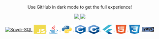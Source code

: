<div align="center">
  <p>Use GitHub in dark mode to get the full experience!
</div>

<div align="center">
  <a href="https://github.com/spydrcs">
  <img height="180em" src="https://github-readme-stats.vercel.app/api?username=spydrcs&show_icons=true&theme=radical&include_all_commits=true&count_private=true"/>
  <img height="180em" src="https://github-readme-stats.vercel.app/api/top-langs/?username=spydrcs&layout=compact&langs_count=7&theme=radical"/>
</div>

<div align="center" style="display: inline_block"><br>
  <img align="center" alt="Spydr-SQL" height="30" width="40" src="https://i.imgur.com/ufh4o3V.png">
  <img align="center" alt="Spydr-Js" height="30" width="40" src="https://raw.githubusercontent.com/devicons/devicon/master/icons/javascript/javascript-plain.svg">
  <img align="center" alt="Spydr-Java" height="30" width="40" src="https://raw.githubusercontent.com/devicons/devicon/master/icons/java/java-original.svg">
  <img align="center" alt="Spydr-Python" height="30" width="40" src="https://raw.githubusercontent.com/devicons/devicon/master/icons/python/python-original.svg">
  <img align="center" alt="Spydr-C" height="30" width="40" src="https://raw.githubusercontent.com/devicons/devicon/master/icons/c/c-original.svg">
  <img align="center" alt="Spydr-CPlusPLus" height="30" width="40" src="https://raw.githubusercontent.com/devicons/devicon/master/icons/cplusplus/cplusplus-original.svg">
  <img align="center" alt="Spydr-Flutter" height="30" width="40" src="https://raw.githubusercontent.com/devicons/devicon/master/icons/flutter/flutter-original.svg">
  <img align="center" alt="Spydr-HTML" height="30" width="40" src="https://raw.githubusercontent.com/devicons/devicon/master/icons/html5/html5-original.svg">
  <img align="center" alt="Spydr-CSS" height="30" width="40" src="https://raw.githubusercontent.com/devicons/devicon/master/icons/css3/css3-original.svg">
  <img align="center" alt="Spydr-Php" height="30" width="40" src="https://raw.githubusercontent.com/devicons/devicon/master/icons/php/php-original.svg">
</div>
